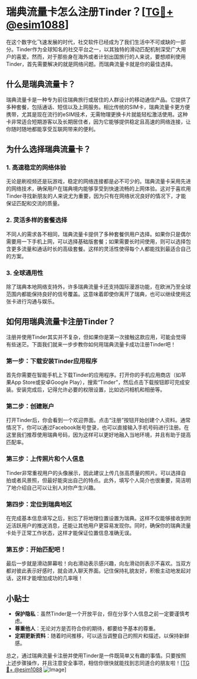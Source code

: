 # 瑞典流量卡怎么注册Tinder？[[TG💪+ @esim1088](https://t.me/s/esim1088)]

在这个数字化飞速发展的时代，社交软件已经成为了我们生活中不可或缺的一部分。Tinder作为全球知名的社交平台之一，以其独特的滑动匹配机制深受广大用户的喜爱。然而，对于那些身在海外或者计划出国旅行的人来说，要想顺利使用Tinder，首先需要解决的就是网络问题。而瑞典流量卡就是你的最佳选择。

## 什么是瑞典流量卡？

瑞典流量卡是一种专为前往瑞典旅行或居住的人群设计的移动通信产品。它提供了多种套餐，包括通话、短信以及上网服务。相比传统的SIM卡，瑞典流量卡更方便携带，尤其是现在流行的eSIM技术，无需物理更换卡片就能轻松激活使用。这种卡非常适合短期游客以及长期居住者，因为它能够提供稳定且高速的网络连接，让你随时随地都能享受互联网带来的便利。

## 为什么选择瑞典流量卡？

### 1. 高速稳定的网络体验

无论是刷视频还是玩游戏，稳定的网络连接都是必不可少的。瑞典流量卡采用先进的网络技术，确保用户在瑞典境内能够享受到快速流畅的上网体验。这对于喜欢用Tinder寻找新朋友的人来说尤为重要，因为只有在网络状况良好的情况下，才能保证匹配和交流的质量。

### 2. 灵活多样的套餐选择

不同人的需求各不相同，瑞典流量卡提供了多种套餐供用户选择。如果你只是偶尔需要用一下手机上网，可以选择基础版套餐；如果需要长时间使用，则可以选择包含更多流量和通话时长的高级套餐。这样的灵活性使得每个人都能找到最适合自己的方案。

### 3. 全球通用性

除了瑞典本地网络支持外，许多瑞典流量卡还支持国际漫游功能，在欧洲乃至全球范围内都能保持良好的信号覆盖。这意味着即使你离开了瑞典，也可以继续使用这张卡进行沟通与娱乐。

## 如何用瑞典流量卡注册Tinder？

注册并使用Tinder其实并不复杂，但如果你是第一次接触这款应用，可能会觉得有些迷茫。下面我们就来一步步教你如何用瑞典流量卡成功注册Tinder吧！

### 第一步：下载安装Tinder应用程序

首先你需要在智能手机上下载Tinder的应用程序。打开你的手机应用商店（如苹果App Store或安卓Google Play），搜索“Tinder”，然后点击下载按钮即可完成安装。安装完成后，记得允许必要的权限设置，比如访问相机和相册等。

### 第二步：创建账户

打开Tinder后，你会看到一个欢迎界面。点击“注册”按钮开始创建个人资料。通常情况下，你可以通过Facebook账号登录，也可以直接输入手机号码进行注册。在这里我们推荐使用瑞典号码，因为这样可以更好地融入当地环境，并且有助于提高匹配率。

### 第三步：上传照片和个人信息

Tinder非常重视用户的头像展示，因此建议上传几张高质量的照片。可以选择自拍或者风景照，但最好能突出自己的特点。此外，填写个人简介也很重要，简洁明了地介绍自己可以让别人对你产生兴趣。

### 第四步：定位到瑞典地区

在完成基本信息填写之后，别忘了将地理位置设置为瑞典。这样不仅能够接收到附近活跃用户的推送消息，还能让其他用户更容易发现你。同时，确保你的瑞典流量卡处于正常工作状态，这样才能保证位置信息准确无误。

### 第五步：开始匹配吧！

最后一步就是滑动屏幕啦！向右滑动表示感兴趣，向左滑动则表示不喜欢。当双方都对彼此表示好感时，就会进入聊天界面。记住保持礼貌友好，积极主动地发起对话，这样才能增加成功的几率哦！

## 小贴士

- **保护隐私**：虽然Tinder是一个开放平台，但在分享个人信息之前一定要谨慎考虑。
- **尊重他人**：无论对方是否符合你的期待，都要给予基本的尊重。
- **定期更新资料**：随着时间推移，可以适当调整自己的照片和描述，以保持新鲜感。

总之，通过瑞典流量卡注册并使用Tinder是一件既简单又有趣的事情。只要按照上述步骤操作，并且注意安全事项，相信你很快就能找到志同道合的朋友啦！[[TG💪+ @esim1088](https://t.me/s/esim1088) ![Image](https://i.postimg.cc/4NQfJmqS/Snipaste-2025-05-13-00-14-12.png)]